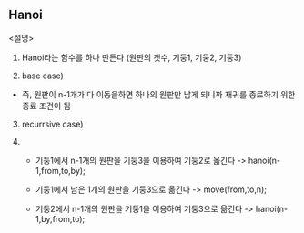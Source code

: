 ## Hanoi


<설명>

1. Hanoi라는 함수를 하나 만든다 (원판의 갯수, 기둥1, 기둥2, 기둥3)


2. base case)
  * 즉, 원판이 n-1개가 다 이동을하면 하나의 원판만 남게 되니까 재귀를 종료하기 위한 종료 조건이 됨


3. recurrsive case)

4. * 기둥1에서 n-1개의 원판을 기둥3을 이용하여 기둥2로 옮긴다 -> hanoi(n-1,from,to,by);

   * 기둥1에서 남은 1개의 원판을 기둥3으로 옮긴다 -> move(from,to,n);
   * 기둥2에서 n-1개의 원판을 기둥1을 이용하여 기둥3으로 옮긴다 -> hanoi(n-1,by,from,to);
